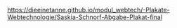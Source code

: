 https://dieeinetanne.github.io/modul_webtech/-Plakate-Webtechnologie/Saskia-Schnorf-Abgabe-Plakat-final

